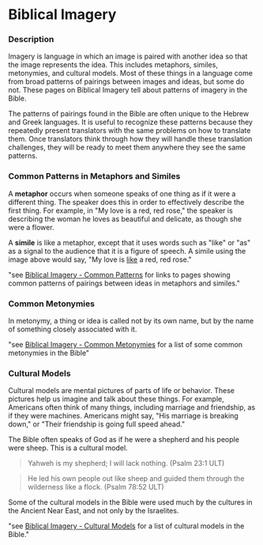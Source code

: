 # Biblical Imagery #


### Description

Imagery is language in which an image is paired with another idea so that the image represents the idea. This includes metaphors, similes, metonymies, and cultural models. Most of these things in a language come from broad patterns of pairings between images and ideas, but some do not. These pages on Biblical Imagery tell about patterns of imagery in the Bible.

The patterns of pairings found in the Bible are often unique to the Hebrew and Greek languages. It is useful to recognize these patterns because they repeatedly present translators with the same problems on how to translate them. Once translators think through how they will handle these translation challenges, they will be ready to meet them anywhere they see the same patterns.

### Common Patterns in Metaphors and Similes

A **metaphor** occurs when someone speaks of one thing as if it were a different thing. The speaker does this in order to effectively describe the first thing. For example, in "My love is a red, red rose," the speaker is describing the woman he loves as beautiful and delicate, as though she were a flower.

A **simile** is like a metaphor, except that it uses words such as "like" or "as" as a signal to the audience that it is a figure of speech. A simile using the image above would say, "My love is <u>like</u> a red, red rose."

"see [Biblical Imagery - Common Patterns](../bita-part1/01.md) for links to pages showing common patterns of pairings between ideas in metaphors and similes."

### Common Metonymies

In metonymy, a thing or idea is called not by its own name, but by the name of something closely associated with it.

"see [Biblical Imagery - Common Metonymies](../bita-part2/01.md) for a list of some common metonymies in the Bible"

### Cultural Models

Cultural models are mental pictures of parts of life or behavior. These pictures help us imagine and talk about these things. For example, Americans often think of many things, including marriage and friendship, as if they were machines. Americans might say, "His marriage is breaking down," or "Their friendship is going full speed ahead."

The Bible often speaks of God as if he were a shepherd and his people were sheep. This is a cultural model.

<blockquote>Yahweh is my shepherd; I will lack nothing. (Psalm 23:1 ULT)</blockquote>

>He led his own people out like sheep and guided them through the wilderness like a flock. (Psalm 78:52 ULT)


Some of the cultural models in the Bible were used much by the cultures in the Ancient Near East, and not only by the Israelites.

"see [Biblical Imagery - Cultural Models](../bita-part3/01.md) for a list of cultural models in the Bible."
